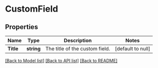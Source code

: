 # CustomField

## Properties

 Name      | Type       | Description                    | Notes             
-----------|------------|--------------------------------|-------------------
 **Title** | **string** | The title of the custom field. | [default to null] 

[[Back to Model list]](../README.md#documentation-for-models) [[Back to API list]](../README.md#documentation-for-api-endpoints) [[Back to README]](../README.md)


